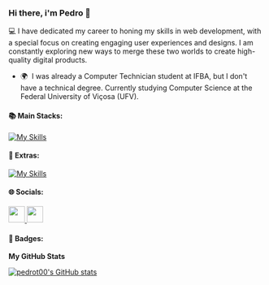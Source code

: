 ### Hi there, i'm Pedro 👋

💻 I have dedicated my career to honing my skills in web development, with a special focus on creating engaging user experiences and designs. I am constantly exploring new ways to merge these two worlds to create high-quality digital products.

* 🌍  I was already a Computer Technician student at IFBA, but I don't have a technical degree. Currently studying Computer Science at the Federal University of Viçosa (UFV).

#### 📚 Main Stacks:

[![My Skills](https://skillicons.dev/icons?i=js,ts,react,html,css,tailwind,bootstrap,figma)](https://skillicons.dev)

#### 🧠 Extras:

[![My Skills](https://skillicons.dev/icons?i=c,cpp,java,git,mysql)](https://skillicons.dev)

#### 🌐 Socials:

<p align="left"> <a href="https://www.github.com/pedrot00" target="_blank" rel="noreferrer"> <picture> <source media="(prefers-color-scheme: dark)" srcset="https://raw.githubusercontent.com/danielcranney/readme-generator/main/public/icons/socials/github-dark.svg" /> <source media="(prefers-color-scheme: light)" srcset="https://raw.githubusercontent.com/danielcranney/readme-generator/main/public/icons/socials/github.svg" /> <img src="https://raw.githubusercontent.com/danielcranney/readme-generator/main/public/icons/socials/github.svg" width="32" height="32" /> </picture> </a> <a href="https://www.linkedin.com/in/Pedro S. Teixeira" target="_blank" rel="noreferrer"> <picture> <source media="(prefers-color-scheme: dark)" srcset="https://raw.githubusercontent.com/danielcranney/readme-generator/main/public/icons/socials/linkedin-dark.svg" /> <source media="(prefers-color-scheme: light)" srcset="https://raw.githubusercontent.com/danielcranney/readme-generator/main/public/icons/socials/linkedin.svg" /> <img src="https://raw.githubusercontent.com/danielcranney/readme-generator/main/public/icons/socials/linkedin.svg" width="32" height="32" /> </picture> </a></p>

#### 🚀 Badges:

<b>My GitHub Stats</b>

<a href="http://www.github.com/pedrot00"><img src="https://github-readme-stats.vercel.app/api?username=pedrot00&show_icons=true&hide=&count_private=true&title_color=ef4444&text_color=ffffff&icon_color=ef4444&bg_color=1c1917&hide_border=true&show_icons=true" alt="pedrot00's GitHub stats" /></a>


